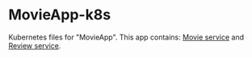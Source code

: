 # MovieApp-k8s
Kubernetes files for "MovieApp". This app contains: [Movie service](https://github.com/hizmailovich/MovieMicroservice) and [Review service](https://github.com/hizmailovich/ReviewMicroservice).
